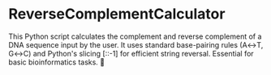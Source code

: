 # ReverseComplementCalculator
This Python script calculates the complement and reverse complement of a DNA sequence input by the user. It uses standard base-pairing rules (A↔T, G↔C) and Python's slicing [::-1] for efficient string reversal. Essential for basic bioinformatics tasks. 🧬
